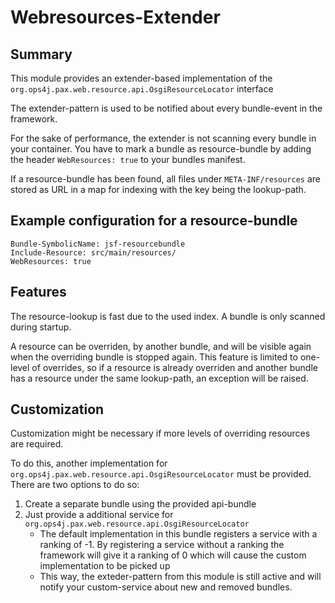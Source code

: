 # Webresources-Extender

## Summary

This module provides an extender-based implementation of  the `org.ops4j.pax.web.resource.api.OsgiResourceLocator` interface

The extender-pattern is used to be notified about every bundle-event in the framework.

For the sake of performance, the extender is not scanning every bundle in your container. You have to mark a
bundle as resource-bundle by adding the header `WebResources: true` to your bundles manifest.

If a resource-bundle has been found, all files under `META-INF/resources` are stored as URL in a map for indexing with the key being the lookup-path.

## Example configuration for a resource-bundle

```
Bundle-SymbolicName: jsf-resourcebundle
Include-Resource: src/main/resources/
WebResources: true
```

## Features

The resource-lookup is fast due to the used index. A bundle is only scanned during startup.

A resource can be overriden, by another bundle, and will be visible again when the overriding bundle is stopped again. This feature is limited to one-level of overrides, so if a resource is already overriden and another bundle has a resource under the same lookup-path, an exception will be raised.

## Customization

Customization might be necessary if more levels of overriding resources are required.

To do this, another implementation for `org.ops4j.pax.web.resource.api.OsgiResourceLocator` must be provided. There are two options to do so:

1. Create a separate bundle using the provided api-bundle
2. Just provide a additional service for `org.ops4j.pax.web.resource.api.OsgiResourceLocator`
	- The default implementation in this bundle registers a service with a ranking of -1. By registering a service without a ranking the framework will give it a ranking of 0 which will cause the custom implementation to be picked up
	- This way, the exteder-pattern from this module is still active and will notify your custom-service about new and removed bundles.





